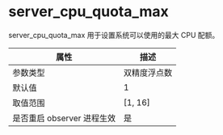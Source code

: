 server_cpu_quota_max 
=========================================

server_cpu_quota_max 用于设置系统可以使用的最大 CPU 配额。

|      **属性**      |  **描述**   |
|------------------|-----------|
| 参数类型             | 双精度浮点数    |
| 默认值               | 1             |
| 取值范围             | \[1, 16\]     |
| 是否重启 observer 进程生效 | 是           |
